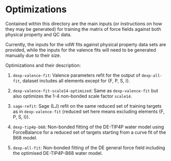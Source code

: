 # Optimizations


Contained within this directory are the main inputs (or instructions on how they may be generated)
for training the matrix of force fields against both physical property and QC data.

Currently, the inputs for the vdW fits against physical property data sets are provided, while the
inputs for the valence fits will need to be generated manually due to their size.

Optimizations and their description:
1. `dexp-valence-fit`: Valence parameters refit for the output of `dexp-all-fit`, dataset includes all elements except for {F, P, S, I}.

2. `dexp-valence-fit-scale14-optimized`: Same as `dexp-valence-fit` but also optimizes the 1-4 non-bonded scale factor `scale14`.

3. `sage-refit`: Sage (LJ) refit on the same reduced set of training targets as in `dexp-valence-fit` (reduced set here means excluding elements {F, P, S, I}).

4. `dexp-tip4p-b68`: Non-bonded fitting of the DE-TIP4P water model using ForceBalance for a reduced set of targets
starting from a curve fit of the B68 model. 

5. `dexp-all-fit`: Non-bonded fitting of the DE general force field including the optimised DE-TIP4P-B68 water model.